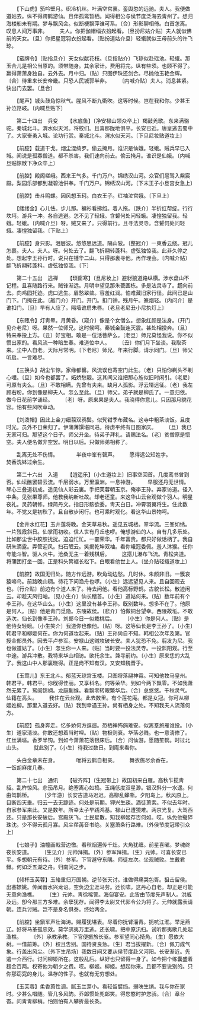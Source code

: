 <!-- { "loadSidebar": true } -->
　　【下山虎】笳吟壁月。织冷机丝。叶满空宫裏。銮舆忽的远驰。夫人。我便做道姑去。纵不得跨鹤游仙。且伴孤鸾暂栖。闻得相公与侯节度泛海去靑州了。想归海楼船未有期。梦与飘风会。似断梗飘萍谁可系。〔合〕形影聊相倚。白首怎离。叹息人间万事非。 
　　夫人。你把伽帽缁衣扮起看。〔旦扮尼姑介贴〕夫人就似佛前的天女。〔旦〕你把星冠羽衣扮起看。〔贴扮道姑介旦〕轻蛾就似王母前头的许飞琼。 

　　【蛮牌令】〔贴指旦介〕天女似献花枝。〔旦指贴介〕飞琼似赴瑶池。轻蛾。那玉合儿是相公当原的。须带随身。其余家计。费用将完。纵有些须。也顾不得了。赢得萧萧身独自。云外去。月中归。〔贴〕只图伊珠还剑合。尽抛他玉艳金辉。〔合〕待重来长安帝畿。只恐人民城郭半非。 
　　〔内喊介贴〕夫人。消息甚紧。快出门去罢。〔旦合〕 

　　【尾声】城头鼓角惊秋气。腥风不断九衢吹。这等时候。岂在我和你。少甚王孙泣路岐。〔内喊旦贴下〕 


　　第二十四出　兵变 
　　【水底鱼】〔净安禄山领众卒上〕羯鼓羌歌。东来满骆驼。秦城北斗。渭水似天河。将校们。且喜那陇地俱平。长安已近。唐皇逃去蜀中了。大家奋勇入城。论功行赏。秦城北斗。渭水似天河。〔下旦尼妆贴道妆上〕 

　　【前腔】载道干戈。烟尘混绮罗。偷云掩月。谁识是仙娥。轻蛾。贼兵早已入城。闻说是孤寡僧道。都不杀害。我们速向前去。偷云掩月。谁识是仙娥。〔内喊旦贴惊散下净众卒上〕 

　　【前腔】殿阁嵯峨。西来王气多。千门万户。锦绣汉山河。众官们扈驾入紫宸殿。梨园乐部都到凝碧池供奉。千门万户。锦绣汉山河。〔下末王子小旦宫女急上〕 

　　【前腔】击斗鸣螺。因风想玉珂。白衣王子。红袖泣宫娥。〔下旦上〕 

　　【缕缕金】心儿怯。步儿那。褊衫看拂绉。着人拖。〔跌介〕半折红帮绽。行行坎坷。游兵一冲。各自逃避。怎不见了轻蛾。含颦何处问轻蛾。凄惶独留我。轻蛾。轻蛾。〔内喊介旦〕呀。贼又来了。只得前行。且寻法灵寺。含颦何处问轻蛾。凄惶独留我。〔下贴上〕 

　　【前腔】身只影。泪层波。悠悠思远道。隔山陂。〔整冠介〕一束香云绕。冠儿怎裹。夫人。夫人。呀。何处去了。翻飞折翮转蓬科。虚弦独惊我。此非久停之处。想起李王孙行时。说只在锺华二山。只得那裏寻他。再作理会。〔内喊介贴〕翻飞折翮转蓬科。虚弦独惊我。〔下〕 


　　第二十五出　逃禅 
　　【琐窗寒】〔旦尼妆上〕避豺狼道路纵横。涉水盘山不记程。且喜随路行来。贼锋渐远。月明中望见那朱甍画栋。多是法灵寺了。趱向前去。向鸡园托迹。虎口逃生。眉愁翠敛。容羞红润。怕难藏旧家行径。此间已是山门下。门掩在此。〔敲门介〕开门。开门。扣门钟。残月午。篆烟轻。〔内问介〕是谁扣门。〔旦〕早有人应了。隔墙谁启朱唇。〔老旦老尼丑小尼执灯上〕 

　　【东瓯令】灯靑晕。月黄昏。〔窥介〕像是个女僧么。想象红颜是法身。〔开门见介老尼〕呀。果然一位师兄。这时候呵。秦城金鼓连天震。甚处相投奔。〔旦〕特来奉投上方。〔丑〕好宝相。敢是一位活菩萨么。〔老旦〕师兄莫怪我说。你不似惯出家的。看风流一种暗生春。难道位中人。 
　　〔丑〕你们月下坐谈。我取茶来。尘中人自老。天际月常明。〔下老尼〕师兄。年来行脚。请示同门。〔旦〕师父听启。一言难尽。 

　　【三换头】胡尘乍惊。家缘都罄。风流误也寄空门此生。〔老〕只怕你剃头不剃心哩。〔旦〕如今也都罢了。妬娇愁靓。这其间又谁把那心旌似旧时闲引。〔老尼〕可原有夫么。〔旦〕不敢相瞒。先曾有夫来。缺月人孤影。浮云壻远征。〔老〕我左顾右盼。你到像是柳夫人。怎么至此。〔旦〕师父。弟子就是柳氏了。一意归依。做今日花前学诵经。 
　　〔老〕呀。原来果是夫人。我晓得你意儿。只因那月貌花容。怕有些风吹草动。 

　　【刘泼帽】因此上金刀细翦双鸦鬓。似髠钳季布藏名。这寺中粗茶淡饭。且度时光。员外不日荣归了。伊蒲薄馔堪同进。待虏平终有日图家庆。 
　　〔旦〕我已无家可归。那望这个日子。师父升坐。待弟子拜礼。请赐法名。〔老〕贫僧原是悟空。夫人便名做非空罢。明日以后。只做师弟相称了。 

　　乱离无处不伤情。　　　　半夜中峯有磬声。 
　　愿得远公知姓字。　　　　焚香洗钵过余生。 

　　第二十六出　入道 
　　【逍遥乐】〔小生道妆上〕旧事空回首。几度鸾书曾到否。仙坛醮罢碧云流。千层弱水。万里瀛洲。一息神游。 
　　早服还丹无世情。琴心三叠道初成。遥见仙人彩云裏。手把芙蓉朝玉京。俺李王孙。弃家访道。径入中条。见张果尊师。他教我纳新吐故。却老还童。来这华山云台观做个羽人。明星夜礼。灵药朝修。绿简丹文。指日形骸欲委。靑天白日。冲霄羽翼将生。住此数年。不觉又是初秋了。且自散步闲行。也可乘时观化。看这华山景物呵。 

　　【金井水红花】玉井莲将晚。金天草易秋。遥见五城楼。翠华流。三峯如绣。一片残霞斜日。仙掌雨初收。信人世有丹丘也啰。俺想游仙的人。自有几多乐处。比如那尘世中胶胶扰扰。迫迫忙忙。一霎荣华。千年富贵。都只好做话柄了。我自硏朱滴露。弄管迎风。扫石眠云。笑揭乾坤双袖。看你峨冠委佩。羞人沐猴。任你夸能斗智。驱人火牛。沧桑无主一着残棋后。 
　　这搭儿瀑布飞流。靑松夹道。将蒲团打坐一回。正是科头箕裾长松下。白眼看他世上人。〔坐介贴轻蛾道妆上〕 

　　【前腔】故国无归处。随方作远游。吹角动边愁。几时休。朱颜非旧。一簇哀猿啼鸟。前路晚山稠。待花下问渔舟也啰。〔小生〕远远望见人来。且自回观去也。〔行介贴〕前边有个道人来了。待去问他。看他高标野鹤。古貌长松。散迹闲云。却趁天风归岫。〔见小生介〕仙长稽首。〔小生〕道姑何来。〔贴〕数年前有个李王孙。在这华山么。〔小生〕这里没有甚李王孙。旣别数年。想多不在了。他原是何人。〔贴〕他是靑门觅隐。东陵故侯。〔悲介〕怕做铜台望幸。西陵故坵。不敢造次。仙长到像李王孙。刘郞今日一似栽桃后。 
　　〔小生〕你是何人。〔贴〕是他侍女轻蛾。〔小生笑介〕我道你也像他。〔贴〕呀。这等仙长是李王孙了。〔小生〕韩君平和柳姬何在。你为何道妆起来。〔贴〕王孙尙自不知。韩相公次年及第。官授金部员外。因去平卢参军。安禄山这贼攻破长安。夫人犹恐不免。翦发为尼。我也做道姑了。〔小生〕怎生你一人来。〔贴〕当时要一投法灵寺。一投熙阳观。行至中途。游兵冲散。我特来华山相访。欲托余生。兼寻前约。〔小生〕原来恁的大乱了。我这山中人那裏晓得。正是尙不知有汉。又安知魏晋乎。 

　　【玉莺儿】东王北斗。郁蓝天琼宫玉楼。只图将落翮神霄。可知他牧马皇州。韩君平。韩君平。你旣得佳丽。又享科名。何等荣华。到如今两下飘零。不如我萧然无累了。鸳闺锦裯。龙庭蒯缑。看飘零转眼繁华后。〔合〕总悠悠。千秋灵气。仙籍在高头。 
　　我住在云台观。此去数里。有个莲花庵。都是女冠。你可从柳姬姓柳。那里入道去好。〔贴〕我到幸遇王孙。尙有栖身之处。不知我夫人流落何方。 

　　【前腔】孤身奔走。忆多娇何方逗遛。恐栖禅怖鸽难安。似离羣旅雁谁投。〔小生〕道家淸淡。你敢还想着当时哩。〔贴〕物极则衰。华落必贱。也一意淸修了。红丝满塸。香罗半钩。到如今萧萧花落银床后。〔合〕问仙游。愿随笙鹤。时过北山头。 
　　就此别了。〔小生〕待我过数日。到庵来看你。 

　　头白金章未在身。　　　　唯将云鹤自相亲。 
　　舞衣施尽余香在。　　　　一饭胡麻度几春。 

　　第二十七出　通讯 
　　【破齐阵】〔生冠带上〕故国初来白雁。高秋乍揽靑貂。乱杵惊风。悲笳吊月。绝塞离心如捣。玉绳低度双星渺。银汉斜分一水遥。何由驾鹊桥。 
　　〔少年游〕长安古道马迟迟。高柳乱蝉嘶。夕阳岛上。秋风原上。目断四天垂。归云一去无踪迹。何处是前期。狎兴生疎。酒徒萧索。不似去年时。自家参军来此。又是数年。所幸太子早践鸿基。禄山已遭獍难。两京光复。大驾西还。只是那长安破后。宫殿灰飞。士民星散。知我柳姬存否何如。哎。纵免他璧碎珠沈。少不得云孤月寡。风尘荏苒音书绝。关塞萧条行路难。〔外侯节度冠带引众上〕 

　　【七娘子】油幢画戟营边徼。看秋烟遍传千灶。大角犹缠。前星喜曜。梦魂终夜长安道。 
　　〔生见介〕元帅拜揖。〔外〕参军拜揖。〔生〕元帅。可喜长安已平。多想朝元有待。〔外〕参军。下官遯守东隅。师徒左次。坐观贼败。生戴君雠。何如泛五湖之舟。归南冈之步。 

　　【倾杯玉芙蓉】玉辂重归万国朝。逆节张天讨。谁做得痛哭包胥。狙击留侯。出塞嫖姚。传闻晋水兴龙诏。空负边尘涯马劳。还长啸。这丹心自老。却正是可能无意向渔樵。 
　　〔生〕元帅。靑徐稀警。海甸宴安。此皆由节度先声制人。洪威及远。卽今那三方多难。余孽犹存。闻得李太尉又代郭令公为将了。元帅就露表请朝。连兵讨贼。岂不是身名俱泰。终始两全。 

　　【前腔】坐鎭军声壮海涛。赐履犹堪表。尽着你抚臂淄靑。扼吭江淮。举足燕辽。好将马革孤忠效。莫学鸱夷万里逃。还长啸。把中原汛扫。试听那夷歌几处起渔樵。 
　　〔外〕承教承教。下官便振旅长驱。参军望同心掎角。〔生〕愿依大树。一借前筹。〔外〕权且吿别。国待贤良急。〔生〕君当拔擢新。〔合〕佩刀成气象。行盖出风尘。〔外下生吊场〕我数日间又要从侯节度赴义河阳。长安渐近。先遣一介西行。讨问柳姬所在。这般乱后。纵好也只留得一身了。如今把个练囊盛着麸金百两。权寄他为朝夕之费。哎。柳姬。柳姬。想起你来。且都不要说别的。只你那窈窕的身儿。温存的性子。也就有无穷想处。 

　　【玉芙蓉】柔香蕙性调。腻玉兰芽小。看轻留襞绉。弱映生绡。我与你在家时。少甚么唱随。管几多风韵。乔郞惯处兜郞笑。得您憨时护您骄。〔合〕章台杳。问靑靑柳梢。怕则怕有人攀折最长条。 
